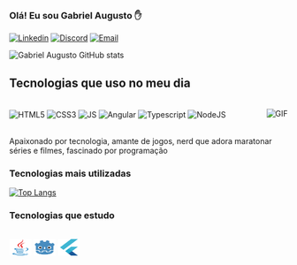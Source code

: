 

### Olá! Eu sou Gabriel Augusto ✋ 

[![Linkedin](https://img.shields.io/badge/LinkedIn-0077B5?style=for-the-badge&logo=linkedin&logoColor=white)](https://www.linkedin.com/in/gabriel-augusto-9752851a9/)
[![Discord](https://img.shields.io/badge/Discord-7289DA?style=for-the-badge&logo=discord&logoColor=white)]()
[![Email](https://img.shields.io/badge/Gmail-D14836?style=for-the-badge&logo=gmail&logoColor=white)]()


![Gabriel Augusto GitHub stats](https://github-readme-stats.vercel.app/api?username=GabrielAugustoFerreiraMaia&show_icons=true&theme=dark)

## Tecnologias que uso no meu dia
<div style="display: inline_block"><br/>
    <img align="center" alt="HTML5" src="https://img.shields.io/badge/HTML5-E34F26?style=for-the-badge&logo=html5&logoColor=white" />
    <img align="center" alt="CSS3" src="https://img.shields.io/badge/CSS3-1572B6?style=for-the-badge&logo=css3&logoColor=white" />
    <img align="center" alt="JS" src="https://img.shields.io/badge/JavaScript-323330?style=for-the-badge&logo=javascript&logoColor=F7DF1E" />
    <img align="center" alt="Angular" src="https://img.shields.io/badge/AngularJS-E23237?style=for-the-badge&logo=angularjs&logoColor=white" />
    <img align="center" alt="Typescript" src="https://img.shields.io/badge/TypeScript-007ACC?style=for-the-badge&logo=typescript&logoColor=white" />
    <img align="center" alt="NodeJS" src="https://img.shields.io/badge/Node.js-43853D?style=for-the-badge&logo=node.js&logoColor=white" />
    <img align="right" alt="GIF" src="https://media.discordapp.net/attachments/788843648913506324/884533664782909521/Find__Share_on_GIPHY.gif">
</div><br/>

Apaixonado por tecnologia, amante de jogos, nerd que adora maratonar séries e filmes, fascinado por programação 


### Tecnologias mais utilizadas
[![Top Langs](https://github-readme-stats.vercel.app/api/top-langs/?username=GabrielAugustoFerreiraMaia&theme=dark)](https://github.com/anuraghazra/github-readme-stats)

### Tecnologias que estudo
<div style="display: inline_block"><br/>
    <img align="center" alt="Gabriel-JAVA" height="30" width="40" src="https://raw.githubusercontent.com/devicons/devicon/master/icons/java/java-original.svg">
    <img align="center" alt="Gabriel-godot" height="30" width="40" src="https://raw.githubusercontent.com/devicons/devicon/master/icons/godot/godot-original.svg">
    <img align="center" alt="Gabriel-flutter" height="30" width="40" src="https://raw.githubusercontent.com/devicons/devicon/master/icons/flutter/flutter-original.svg">
</div><br/>
